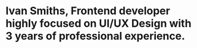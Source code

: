 # Ivan Smiths, Frontend developer highly focused on UI/UX Design with 3 years of professional experience.

